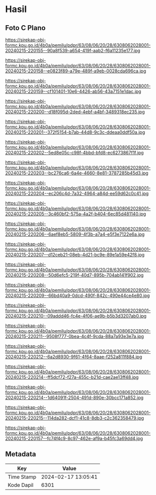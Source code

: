 # Hasil

## Foto C Plano

https://sirekap-obj-formc.kpu.go.id/4b0a/pemilu/pdpr/63/08/06/20/28/6308062028001-20240215-220155--90a8f539-a654-419f-aab2-f6a11235e177.jpg

https://sirekap-obj-formc.kpu.go.id/4b0a/pemilu/pdpr/63/08/06/20/28/6308062028001-20240215-220158--e0823f89-a79e-489f-a9eb-0028cda696ca.jpg

https://sirekap-obj-formc.kpu.go.id/4b0a/pemilu/pdpr/63/08/06/20/28/6308062028001-20240215-220159--cf101401-10e6-4426-ab56-43a7151e1dac.jpg

https://sirekap-obj-formc.kpu.go.id/4b0a/pemilu/pdpr/63/08/06/20/28/6308062028001-20240215-220200--d18f095d-2ded-4ebf-a4bf-3489318ec235.jpg

https://sirekap-obj-formc.kpu.go.id/4b0a/pemilu/pdpr/63/08/06/20/28/6308062028001-20240215-220201--372f5154-b7ab-44d8-9c3c-ddeaa0ddf50a.jpg

https://sirekap-obj-formc.kpu.go.id/4b0a/pemilu/pdpr/63/08/06/20/28/6308062028001-20240215-220202--5ed8e05c-c98f-4bbd-bfd8-ec6273867f1f.jpg

https://sirekap-obj-formc.kpu.go.id/4b0a/pemilu/pdpr/63/08/06/20/28/6308062028001-20240215-220203--bc276ca6-6a4e-4660-8e81-3787285b45d3.jpg

https://sirekap-obj-formc.kpu.go.id/4b0a/pemilu/pdpr/63/08/06/20/28/6308062028001-20240215-220204--ec206c4d-7a32-4964-a84d-ee59d62c0c41.jpg

https://sirekap-obj-formc.kpu.go.id/4b0a/pemilu/pdpr/63/08/06/20/28/6308062028001-20240215-220205--3c460bf2-575a-4a2f-b404-6ec85d481140.jpg

https://sirekap-obj-formc.kpu.go.id/4b0a/pemilu/pdpr/63/08/06/20/28/6308062028001-20240215-220206--6aef8eb5-5809-4f3b-a7a4-e5f3e7122e6a.jpg

https://sirekap-obj-formc.kpu.go.id/4b0a/pemilu/pdpr/63/08/06/20/28/6308062028001-20240215-220207--d12ceb21-08eb-4d21-bc9e-89e1a59e42f8.jpg

https://sirekap-obj-formc.kpu.go.id/4b0a/pemilu/pdpr/63/08/06/20/28/6308062028001-20240215-220208--50d6efc5-219f-40d7-895b-704ab141f902.jpg

https://sirekap-obj-formc.kpu.go.id/4b0a/pemilu/pdpr/63/08/06/20/28/6308062028001-20240215-220209--66bd40a9-0dcd-490f-842c-490e44ce4e80.jpg

https://sirekap-obj-formc.kpu.go.id/4b0a/pemilu/pdpr/63/08/06/20/28/6308062028001-20240215-220210--09addd46-fc4e-4f06-ae9b-b5b3d3207ab0.jpg

https://sirekap-obj-formc.kpu.go.id/4b0a/pemilu/pdpr/63/08/06/20/28/6308062028001-20240215-220211--9508f777-0bea-4c4f-9cda-88a7a93e3e7a.jpg

https://sirekap-obj-formc.kpu.go.id/4b0a/pemilu/pdpr/63/08/06/20/28/6308062028001-20240215-220212--6a2d8930-9f61-4f64-8aae-f252a811f884.jpg

https://sirekap-obj-formc.kpu.go.id/4b0a/pemilu/pdpr/63/08/06/20/28/6308062028001-20240215-220214--ff5dcf72-f27a-455c-b21d-cae2ae13ff48.jpg

https://sirekap-obj-formc.kpu.go.id/4b0a/pemilu/pdpr/63/08/06/20/28/6308062028001-20240215-220214--1d64091f-2504-491d-890e-30bcc171a852.jpg

https://sirekap-obj-formc.kpu.go.id/4b0a/pemilu/pdpr/63/08/06/20/28/6308062028001-20240215-220215--114da282-dcf1-41c8-8db3-c2c362358479.jpg

https://sirekap-obj-formc.kpu.go.id/4b0a/pemilu/pdpr/63/08/06/20/28/6308062028001-20240215-220157--fc74f4c9-8c97-462e-af9a-b45fc3a69dd4.jpg


## Metadata

| Key        | Value               |
| ---------- | ------------------- |
| Time Stamp | 2024-02-17 13:05:41 |
| Kode Dapil | 6301                |



